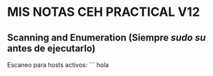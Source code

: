 # MIS NOTAS CEH PRACTICAL V12

## Scanning and Enumeration (Siempre *sudo su* antes de ejecutarlo)

Escaneo para hosts activos: ``` 
hola 
```
